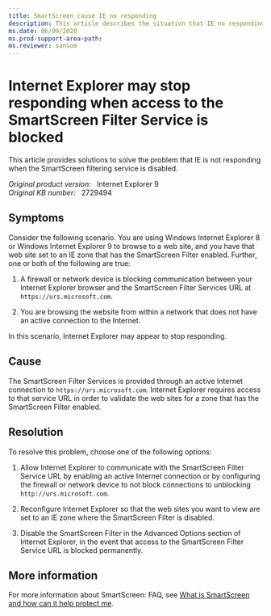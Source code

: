 ```yaml
---
title: SmartScreen cause IE no responding
description: This article describes the situation that IE no responding when browsing the website with the Smart Screen Selector enabled.
ms.date: 06/09/2020
ms.prod-support-area-path: 
ms.reviewer: sansom
---
```

# Internet Explorer may stop responding when access to the SmartScreen Filter Service is blocked

This article provides solutions to solve the problem that IE is not responding when the SmartScreen filtering service is disabled.

_Original product version:_ &nbsp; Internet Explorer 9  
_Original KB number:_ &nbsp; 2729494

## Symptoms

Consider the following scenario. You are using Windows Internet Explorer 8 or Windows Internet Explorer 9 to browse to a web site, and you have that web site set to an IE zone that has the SmartScreen Filter enabled. Further, one or both of the following are true:

1. A firewall or network device is blocking communication between your Internet Explorer browser and the SmartScreen Filter Services URL at `https://urs.microsoft.com`.

2. You are browsing the website from within a network that does not have an active connection to the Internet.

In this scenario, Internet Explorer may appear to stop responding.

## Cause

The SmartScreen Filter Services is provided through an active Internet connection to `https://urs.microsoft.com`. Internet Explorer requires access to that service URL in order to validate the web sites for a zone that has the SmartScreen Filter enabled.

## Resolution

To resolve this problem, choose one of the following options:

1. Allow Internet Explorer to communicate with the SmartScreen Filter Service URL by enabling an active Internet connection or by configuring the firewall or network device to not block connections to unblocking `http://urs.microsoft.com`.

2. Reconfigure Internet Explorer so that the web sites you want to view are set to an IE zone where the SmartScreen Filter is disabled.

3. Disable the SmartScreen Filter in the Advanced Options section of Internet Explorer, in the event that access to the SmartScreen Filter Service URL is blocked permanently.

## More information

For more information about SmartScreen: FAQ, see [What is SmartScreen and how can it help protect me](https://support.microsoft.com/help/17443/microsoft-edge-smartscreen-faq).
